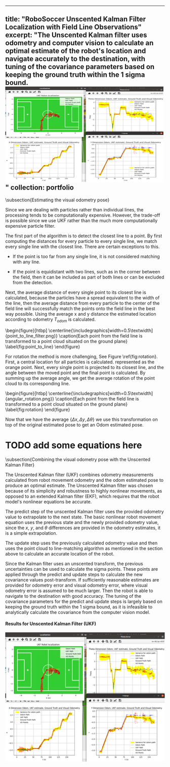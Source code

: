 
---
title: "RoboSoccer Unscented Kalman Filter Localization with Field
Line Observations"
excerpt: "The Unscented Kalman filter uses odometry and computer vision to calculate an optimal estimate of the robot's location and navigate accurately to the destination, with tuning of the covariance parameters based on keeping the ground truth within the 1 sigma bound.<br/><img src='/images/ukf.png' height='300' width='500' >"
collection: portfolio
---

\subsection{Estimating the visual odometry pose}

Since we are dealing with particles rather than individual lines, the processing tends to be computationally expensive. However, the trade-off is possible since we use UKF rather than the much more computationally expensive particle filter.

The first part of the algorithm is to detect the closest line to a point. By first computing the distances for every particle to every single line, we match every single line with the closest line. There are certain exceptions to this.

- If the point is too far from any single line, it is not considered matching with any line.

- If the point is equidistant with two lines, such as in the corner between the field, then it can be included as part of both lines or can be excluded from the detection.

Next, the average distance of every single point to its closest line is calculated, because the particles have a spread equivalent to the width of the line, then the average distance from every particle to the center of the field line will successfully match the points onto the field line in the best way possible. Using the average x and y distance the estimated location according to odometry $T_{odom}$ is calculated.


\begin{figure}[htbp]
\centerline{\includegraphics[width=0.5\textwidth]{point_to_line_filter.png}}
\caption{Each point from the field line is transformed to a point cloud situated on the ground plane}
\label{fig:point_to_line}
\end{figure}

For rotation the method is more challenging, See Figure \ref{fig:rotation}. First, a central location for all particles is calculated. represented as the orange point. Next, every single point is projected to its closest line, and the angle between the moved point and the final point is calculated. By summing up the average angle, we get the average rotation of the point cloud to its corresponding line.


\begin{figure}[htbp]
\centerline{\includegraphics[width=0.5\textwidth]{angular_rotation.png}}
\caption{Each point from the field line is transformed to a point cloud situated on the ground plane}
\label{fig:rotation}
\end{figure}


Now that we have the average $\{\Delta{x}, \Delta{y}, \Delta{\theta}\}$ we use this transformation on top of the original estimated pose to get an Odom estimated pose. 

# TODO add some equations here

\subsection{Combining the visual odometry pose with the Unscented Kalman Filter}

The Unscented Kalman filter (UKF) combines odometry measurements calculated from robot movement odometry and the odom estimated pose to produce an optimal estimate. The Unscented Kalman filter was chosen because of its simplicity and robustness to highly nonlinear movements, as opposed to an extended Kalman filter (EKF), which requires that the robot model's nonlinear equations be accurate.

The predict step of the unscented Kalman filter uses the provided odometry value to extrapolate to the next state. The basic nonlinear robot movement equation uses the previous state and the newly provided odometry value, since the $x$, $y$, and $\theta$ differences are provided in the odometry estimates, it is a simple extrapolation.

The update step uses the previously calculated odometry value and then uses the point cloud to line-matching algorithm as mentioned in the section above to calculate an accurate location of the robot. 

Since the Kalman filter uses an unscented transform, the previous uncertainties can be used to calculate the sigma points. These points are applied through the predict and update steps to calculate the new covariance values post-transform. If sufficiently reasonable estimates are provided for odometry error and visual odometry error, where visual odometry error is assumed to be much larger. Then the robot is able to navigate to the destination with good accuracy. The tuning of the covariance parameters for the predict and update steps is largely based on keeping the ground truth within the 1 sigma bound, as it is infeasible to analytically calculate the covariance from the computer vision model.

#### Results for Unscented Kalman Filter (UKF) 
<p align="center">
<img src="/images/ukf.png" />
</p>

